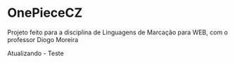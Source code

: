 # OnePieceCZ
Projeto feito para a disciplina de Linguagens de Marcação para WEB, com o professor Diogo Moreira

Atualizando - Teste
